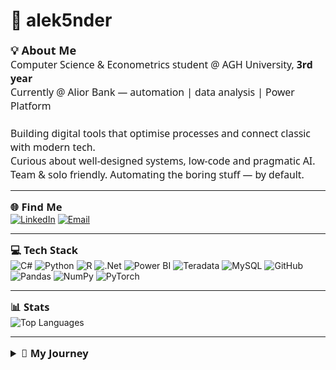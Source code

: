 # 👋 alek5nder

<span style="font-size:1.3em; font-family:Segoe UI, Roboto, Arial, sans-serif;"><b>💡 About Me</b></span>  
<span style="font-size:1.13em; font-family:Segoe UI, Roboto, Arial, sans-serif;">
Computer Science & Econometrics student @ AGH University, <b>3rd year</b>  
Currently @ Alior Bank — automation | data analysis | Power Platform  
<br>
Building digital tools that optimise processes and connect classic with modern tech.  
Curious about well-designed systems, low-code and pragmatic AI.  
Team & solo friendly. Automating the boring stuff — by default.
</span>


---

<span style="font-size:1.18em; font-family:Segoe UI, Roboto, Arial, sans-serif;"><b>🌐 Find Me</b></span>  
[![LinkedIn](https://img.shields.io/badge/LinkedIn-%230077B5.svg?logo=linkedin&logoColor=white)](https://linkedin.com/in/alek5nder)
[![Email](https://img.shields.io/badge/Email-D14836?logo=gmail&logoColor=white)](mailto:ajasinkI@gmail.com)

---

<span style="font-size:1.18em; font-family:Segoe UI, Roboto, Arial, sans-serif;"><b>💻 Tech Stack</b></span>  
![C#](https://img.shields.io/badge/c%23-%23239120.svg?style=for-the-badge&logo=csharp&logoColor=white)
![Python](https://img.shields.io/badge/python-3670A0?style=for-the-badge&logo=python&logoColor=ffdd54)
![R](https://img.shields.io/badge/r-%23276DC3.svg?style=for-the-badge&logo=r&logoColor=white)
![.Net](https://img.shields.io/badge/.NET-5C2D91?style=for-the-badge&logo=.net&logoColor=white)
![Power BI](https://img.shields.io/badge/power_bi-F2C811?style=for-the-badge&logo=powerbi&logoColor=black)
![Teradata](https://img.shields.io/badge/Teradata-F37440?style=for-the-badge&logo=teradata&logoColor=white)
![MySQL](https://img.shields.io/badge/mysql-4479A1.svg?style=for-the-badge&logo=mysql&logoColor=white)
![GitHub](https://img.shields.io/badge/github-%23121011.svg?style=for-the-badge&logo=github&logoColor=white)
![Pandas](https://img.shields.io/badge/pandas-%23150458.svg?style=for-the-badge&logo=pandas&logoColor=white)
![NumPy](https://img.shields.io/badge/numpy-%23013243.svg?style=for-the-badge&logo=numpy&logoColor=white)
![PyTorch](https://img.shields.io/badge/PyTorch-%23EE4C2C.svg?style=for-the-badge&logo=PyTorch&logoColor=white)

---

<span style="font-size:1.18em; font-family:Segoe UI, Roboto, Arial, sans-serif;"><b>📊 Stats</b></span>  
![Top Languages](https://github-readme-stats.vercel.app/api/top-langs/?username=alek5nder&theme=dark&hide_border=false&include_all_commits=true&count_private=false&layout=compact)

---

<details>
<summary style="font-size:1.18em; font-family:Segoe UI, Roboto, Arial, sans-serif; font-weight:bold;">🚀 My Journey</summary>
<br>
<ul style="font-size:1.04em; font-family:Segoe UI, Roboto, Arial, sans-serif; line-height:1.55;">
  <li>
    <b>🏦 Alior Bank (2024–present):</b><br>
    Power Apps, Power Automate, VBA, Teradata/Oracle SQL, reporting, automation.
  </li>
  <li>
    <b>🏛️ Municipal Office Kutno — Intern:</b><br>
    Data analytics, workflow automation (SharePoint, OneDrive).
  </li>
  <li>
    <b>💻 Independent projects:</b>
    <ul>
      <li>.NET web apps: RNN Web App, Bank App</li>
      <li>Power BI dashboards</li>
      <li>PC-HUB.pl blog (2018–2021): PC hardware news, content & backend</li>
    </ul>
  </li>
</ul>
</details>
